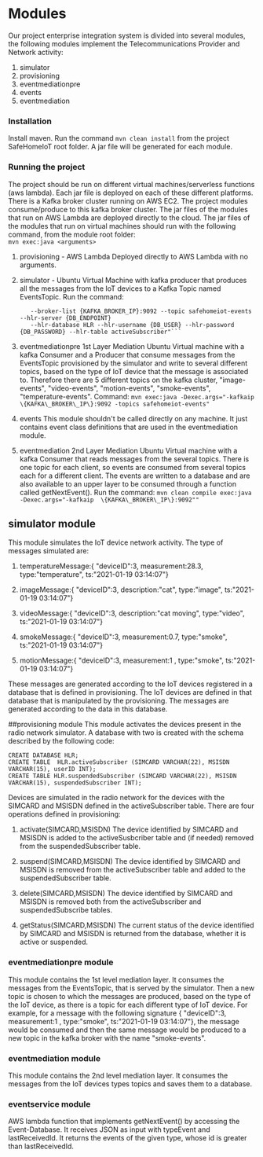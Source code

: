 # Modules

Our project enterprise integration system is divided into several modules, the following modules implement the Telecommunications Provider and Network activity:

1. simulator
2. provisioning
3. eventmediationpre
4. events
5. eventmediation


### Installation

Install maven.
Run the command ```mvn clean install``` from the project SafeHomeIoT root folder.
A jar file will be generated for each module.


### Running the project
The project should be run on different virtual machines/serverless functions (aws lambda). Each jar file is deployed on each of these different platforms.
There is a Kafka broker cluster running on AWS EC2. 
The project modules consume/produce to this kafka broker cluster.
The jar files of the modules that run on AWS Lambda are deployed directly to the cloud.
The jar files of the modules that run on virtual machines should run with the following command, from the module root folder:  
```mvn exec:java <arguments>```

1. provisioning - AWS Lambda
   Deployed directly to AWS Lambda with no arguments.  

2. simulator - Ubuntu Virtual Machine with kafka producer that produces all the messages from the IoT devices to a Kafka Topic named EventsTopic.
   Run the command: 
   ```mvn clean compile exec:java -Dexec.args="--telecommunications-provider-name SafeHomeTelco 
      --broker-list {KAFKA_BROKER_IP}:9092 --topic safehomeiot-events --hlr-server {DB_ENDPOINT} 
      --hlr-database HLR --hlr-username {DB_USER} --hlr-password {DB_PASSWORD} --hlr-table activeSubscriber"```

3. eventmediationpre
   1st Layer Mediation
   Ubuntu Virtual machine with a kafka Consumer and a Producer that consume messages from the EventsTopic provisioned by the simulator and write to
   several different topics, based on the type of IoT device that the message is associated to.
   Therefore there are 5 different topics on the kafka cluster, "image-events", "video-events", "motion-events", "smoke-events", "temperature-events".
   Command: ```mvn exec:java -Dexec.args="-kafkaip \{KAFKA\_BROKER\_IP\}:9092 -topics safehomeiot-events"```

4. events
   This module shouldn't be called directly on any machine. It just contains event class definitions that are used in the eventmediation module.

5. eventmediation
   2nd Layer Mediation
   Ubuntu Virtual machine with a kafka Consumer that reads messages from the several topics. 
   There is one topic for each client, so events are consumed from several topics each for a different client.
   The events are written to a database and are also available to an upper layer to be consumed through a function called getNextEvent().
   Run the command: ```mvn clean compile exec:java -Dexec.args="-kafkaip  \{KAFKA\_BROKER\_IP\}:9092""```
 

## simulator module
This module simulates the IoT device network activity. 
The type of messages simulated are:

1. temperatureMessage:{ "deviceID":3, measurement:28.3, type:"temperature", ts:"2021-01-19 03:14:07"}

2. imageMessage:{ "deviceID":3, description:"cat", type:"image", ts:"2021-01-19 03:14:07"}

3. videoMessage:{ "deviceID":3, description:"cat moving", type:"video", ts:"2021-01-19 03:14:07"}

4. smokeMessage:{ "deviceID":3, measurement:0.7, type:"smoke", ts:"2021-01-19 03:14:07"}
 
5. motionMessage:{ "deviceID":3, measurement:1 , type:"smoke", ts:"2021-01-19 03:14:07"}

These messages are generated according to the IoT devices registered in a database that is defined in provisioning. The IoT devices are defined in that database that is
manipulated by the provisioning. The messages are generated according to the data in this database.

##provisioning module
This module activates the devices present in the radio network simulator. 
A database with two is created with the schema described by the following code:

```
CREATE DATABASE HLR;
CREATE TABLE  HLR.activeSubscriber (SIMCARD VARCHAR(22), MSISDN VARCHAR(15), userID INT);
CREATE TABLE HLR.suspendedSubscriber (SIMCARD VARCHAR(22), MSISDN VARCHAR(15), suspendedSubscriber INT);
```

Devices are simulated in the radio network for the devices with the SIMCARD and MSISDN defined in the activeSubscriber table.
There are four operations defined in provisioning:

1. activate(SIMCARD,MSISDN)
The device identified by SIMCARD and MSISDN is added to the activeSusbcriber table and (if needed) removed from the suspendedSubscriber table.

2. suspend(SIMCARD,MSISDN)
The device identified by SIMCARD and MSISDN is removed from the activeSubscriber table and added to the suspendedSubscriber table. 

3. delete(SIMCARD,MSISDN)
The device identified by SIMCARD and MSISDN is removed both from the activeSubscriber and suspendedSubscribe tables.

4. getStatus(SIMCARD,MSISDN) 
The current status of the device identified by SIMCARD and MSISDN is returned from the database, whether it is active or suspended.

### eventmediationpre module
This module contains the 1st level mediation layer. 
It consumes the messages from the EventsTopic, that is served by the simulator.
Then a new topic is chosen to which the messages are produced, based on the type of the IoT device, as there is a topic for each different type of IoT device.
For example, for a message with the following signature { "deviceID":3, measurement:1 , type:"smoke", ts:"2021-01-19 03:14:07"}, the message would be consumed
and then the same message would be produced to a new topic in the kafka broker with the name "smoke-events".


### eventmediation module
This module contains the 2nd level mediation layer. 
It consumes the messages from the IoT devices types topics and saves them to a database. 

### eventservice module

AWS lambda function that implements getNextEvent() by accessing the Event-Database. It receives JSON as input
with typeEvent and lastReceivedId. It returns the events of the given type, whose id is greater than lastReceivedId.